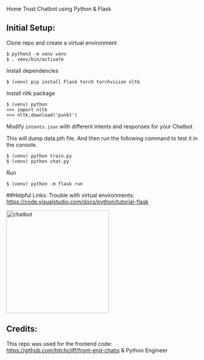 Home Trust Chatbot using Python & Flask 

## Initial Setup:

Clone repo and create a virtual environment
```
$ python3 -m venv venv
$ . venv/bin/activate
```
Install dependencies
```
$ (venv) pip install Flask torch torchvision nltk
```
Install nltk package
```
$ (venv) python
>>> import nltk
>>> nltk.download('punkt')
```
Modify `intents.json` with different intents and responses for your Chatbot

This will dump data.pth file. And then run
the following command to test it in the console.
```
$ (venv) python train.py
$ (venv) python chat.py
```
Run
```
$ (venv) python -m flask run
```
##Helpful Links:
Trouble with virtual environments: https://code.visualstudio.com/docs/python/tutorial-flask

<img width="269" alt="chatbot" src="https://user-images.githubusercontent.com/54012492/162278849-674ff635-2511-4312-a920-3061ee0d47f3.png">

## Credits:
This repo was used for the frontend code:
https://github.com/hitchcliff/front-end-chatjs & Python Engineer
